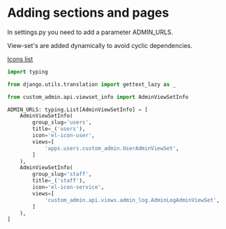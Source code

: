 # Adding sections and pages

In settings.py you need to add a parameter ADMIN_URLS.

View-set's are added dynamically to avoid cyclic dependencies.

[Icons list](https://pictogrammers.com/library/mdi/)

```python
import typing

from django.utils.translation import gettext_lazy as _

from custom_admin.api.viewset_info import AdminViewSetInfo

ADMIN_URLS: typing.List[AdminViewSetInfo] = [
    AdminViewSetInfo(
        group_slug='users',
        title=_('users'),
        icon='el-icon-user',
        views=[
            'apps.users.custom_admin.UserAdminViewSet',
        ]
    ),
    AdminViewSetInfo(
        group_slug='staff',
        title=_('staff'),
        icon='el-icon-service',
        views=[
            'custom_admin.api.views.admin_log.AdminLogAdminViewSet',
        ]
    ),
]
```
